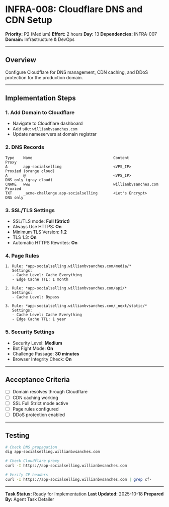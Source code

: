 # INFRA-008: Cloudflare DNS and CDN Setup

**Priority:** P2 (Medium)
**Effort:** 2 hours
**Day:** 13
**Dependencies:** INFRA-007
**Domain:** Infrastructure & DevOps

---

## Overview

Configure Cloudflare for DNS management, CDN caching, and DDoS protection for the production domain.

---

## Implementation Steps

### 1. Add Domain to Cloudflare
- Navigate to Cloudflare dashboard
- Add site: `willianbvsanches.com`
- Update nameservers at domain registrar

### 2. DNS Records

```
Type    Name                                    Content             Proxy
A       app-socialselling                       <VPS_IP>            Proxied (orange cloud)
A       @                                       <VPS_IP>            DNS only (gray cloud)
CNAME   www                                     willianbvsanches.com  Proxied
TXT     _acme-challenge.app-socialselling       <Let's Encrypt>     DNS only
```

### 3. SSL/TLS Settings
- SSL/TLS mode: **Full (Strict)**
- Always Use HTTPS: **On**
- Minimum TLS Version: **1.2**
- TLS 1.3: **On**
- Automatic HTTPS Rewrites: **On**

### 4. Page Rules

```
1. Rule: *app-socialselling.willianbvsanches.com/media/*
   Settings:
   - Cache Level: Cache Everything
   - Edge Cache TTL: 1 month

2. Rule: *app-socialselling.willianbvsanches.com/api/*
   Settings:
   - Cache Level: Bypass

3. Rule: *app-socialselling.willianbvsanches.com/_next/static/*
   Settings:
   - Cache Level: Cache Everything
   - Edge Cache TTL: 1 year
```

### 5. Security Settings
- Security Level: **Medium**
- Bot Fight Mode: **On**
- Challenge Passage: **30 minutes**
- Browser Integrity Check: **On**

---

## Acceptance Criteria

- [ ] Domain resolves through Cloudflare
- [ ] CDN caching working
- [ ] SSL Full Strict mode active
- [ ] Page rules configured
- [ ] DDoS protection enabled

---

## Testing

```bash
# Check DNS propagation
dig app-socialselling.willianbvsanches.com

# Check Cloudflare proxy
curl -I https://app-socialselling.willianbvsanches.com

# Verify CF headers
curl -I https://app-socialselling.willianbvsanches.com | grep cf-
```

---

**Task Status:** Ready for Implementation
**Last Updated:** 2025-10-18
**Prepared By:** Agent Task Detailer
